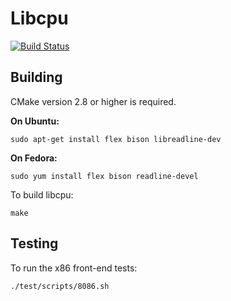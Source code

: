 # Libcpu

[![Build Status](https://secure.travis-ci.org/libcpu/libcpu.png?branch=master)](http://travis-ci.org/libcpu/libcpu)

## Building

CMake version 2.8 or higher is required.

**On Ubuntu:**

```
sudo apt-get install flex bison libreadline-dev
```

**On Fedora:**

```
sudo yum install flex bison readline-devel
```

To build libcpu:

```
make
```

## Testing

To run the x86 front-end tests:

```
./test/scripts/8086.sh
```
